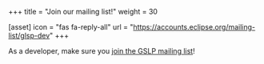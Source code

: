 +++
title = "Join our mailing list!"
weight = 30

[asset]
  icon = "fas fa-reply-all"
  url = "https://accounts.eclipse.org/mailing-list/glsp-dev"
+++

As a developer, make sure you [join the GSLP mailing list](https://accounts.eclipse.org/mailing-list/glsp-dev)!